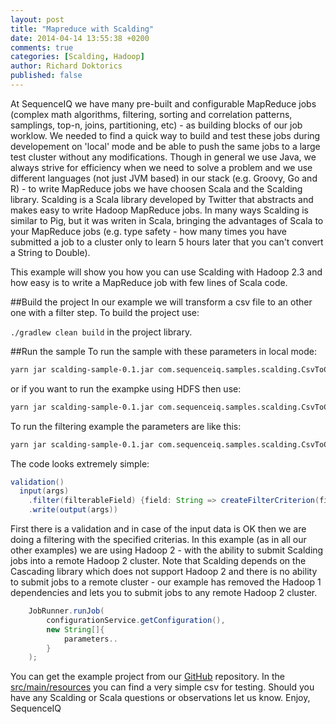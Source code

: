 ```yaml
---
layout: post
title: "Mapreduce with Scalding"
date: 2014-04-14 13:55:38 +0200
comments: true
categories: [Scalding, Hadoop]
author: Richard Doktorics
published: false
---
```


At SequenceIQ we have many pre-built and configurable MapReduce jobs (complex math algorithms, filtering, sorting and correlation patterns, samplings, top-n, joins, partitioning, etc) - as building blocks of our job worklow. We needed to find a quick way to build and test these jobs during developement on 'local' mode and be able to push the same jobs to a large test cluster without any modifications. 
Though in general we use Java, we always strive for efficiency when we need to solve a problem and we use different  languages (not just JVM based) in our stack (e.g. Groovy, Go and R) - to write MapReduce jobs we have choosen Scala and the Scalding library. Scalding is a Scala library developed by Twitter that abstracts and makes easy to write Hadoop MapReduce jobs. In many ways Scalding is similar to Pig, but it was writen in Scala, bringing the advantages of Scala to your MapReduce jobs (e.g. type safety - how many times you have submitted a job to a cluster only to learn 5 hours later that you can't convert a String to Double). 


This example will show you how you can use Scalding with Hadoop 2.3 and how easy is to write a MapReduce job with few lines of Scala code.

##Build the project
In our example we will transform a csv file to an other one with a filter step.
To build the project use:

`./gradlew clean build` in the project library.

##Run the sample
To run the sample with these parameters in local mode:

``` bash
yarn jar scalding-sample-0.1.jar com.sequenceiq.samples.scalding.CsvToCsvFilterJob --local --schema {YOUR_SCHEME} --input {INPUT} --type {TYPE} --operator {OPERATOR} --field {FILTER_FIELD} --operand {OPERAND} --output {OUTPUT_PATH}
```

or if you want to run the exampke using HDFS then use:
``` bash
yarn jar scalding-sample-0.1.jar com.sequenceiq.samples.scalding.CsvToCsvFilterJob --hdfs --schema {YOUR_SCHEME} --input {INPUT} --type {TYPE} --operator {OPERATOR} --field {FILTER_FIELD} --operand {OPERAND} --output {OUTPUT_PATH}
```

To run the filtering example the parameters are like this:
``` bash
yarn jar scalding-sample-0.1.jar com.sequenceiq.samples.scalding.CsvToCsvFilterJob --hdfs --schema id,name --input /input.csv --type int --operator eq --field id --operand 1 --output /output.csv
```

The code looks extremely simple:

``` java
validation()
  input(args)
    .filter(filterableField) {field: String => createFilterCriterion(field)}
    .write(output(args))
```

First there is a validation and in case of the input data is OK then we are doing a filtering with the specified criterias.
In this example (as in all our other examples) we are using Hadoop 2 - with the ability to submit Scalding jobs into a remote Hadoop 2 cluster. Note that Scalding depends on the Cascading library which does not support Hadoop 2 and there is no ability to submit jobs to a remote cluster - our example has removed the Hadoop 1 dependencies and lets you to submit jobs to any remote Hadoop 2 cluster.

``` java
  	JobRunner.runJob(
  		configurationService.getConfiguration(),
        new String[]{
            parameters..
        }
    );
```
You can get the example project from our [GitHub](https://github.com/sequenceiq/sequenceiq-samples/tree/master/scalding-sample) repository.
In the [src/main/resources](https://github.com/sequenceiq/sequenceiq-samples/blob/master/scalding-sample/src/main/resources/sample.txt) you can find a very simple csv for testing.
Should you have any Scalding or Scala questions or observations let us know.
Enjoy,
SequenceIQ
